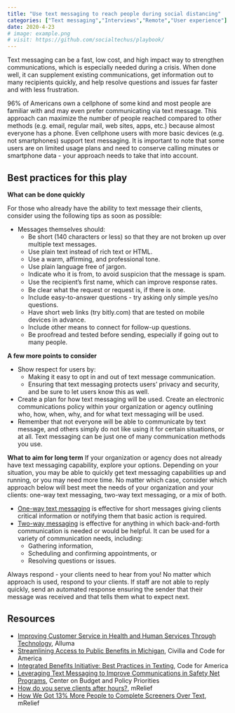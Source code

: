 ```yaml
---
title: "Use text messaging to reach people during social distancing"
categories: ["Text messaging","Interviews","Remote","User experience"]
date: 2020-4-23
# image: example.png
# visit: https://github.com/socialtechus/playbook/
---
```


Text messaging can be a fast, low cost, and high impact way to strengthen communications, which is especially needed during a crisis. When done well, it can supplement existing communications, get information out to many recipients quickly, and help resolve questions and issues far faster and with less frustration.

96% of Americans own a cellphone of some kind and most people are familiar with and may even prefer communicating via text message. This approach can maximize the number of people reached compared to other methods (e.g. email, regular mail, web sites, apps, etc.) because almost everyone has a phone. Even cellphone users with more basic devices (e.g. not smartphones) support text messaging. It is important to note that some users are on limited usage plans and need to conserve calling minutes or smartphone data - your approach needs to take that into account.


## Best practices for this play

**What can be done quickly**

For those who already have the ability to text message their clients, consider using the following tips as soon as possible:

* Messages themselves should:
  - Be short (140 characters or less) so that they are not broken up over multiple text messages.
  - Use plain text instead of rich text or HTML.
  - Use a warm, affirming, and professional tone.
  - Use plain language free of jargon.
  - Indicate who it is from, to avoid suspicion that the message is spam.
  - Use the recipient’s ﬁrst name, which can improve response rates.
  - Be clear what the request or request is, if there is one.
  - Include easy-to-answer questions - try asking only simple yes/no questions.
  - Have short web links (try bitly.com) that are tested on mobile devices in advance.
  - Include other means to connect for follow-up questions.
  - Be proofread and tested before sending, especially if going out to many people.

**A few more points to consider**
* Show respect for users by:
  - Making it easy to opt in and out of text message communication.
  - Ensuring that text messaging protects users’ privacy and security, and be sure to let users know this as well.
* Create a plan for how text messaging will be used. Create an electronic communications policy within your organization or agency outlining who, how, when, why, and for what text messaging will be used.
* Remember that not everyone will be able to communicate by text message, and others simply do not like using it for certain situations, or at all. Text messaging can be just one of many communication methods you use.

**What to aim for long term**
If your organization or agency does not already have text messaging capability, explore your options. Depending on your situation, you may be able to quickly get text messaging capabilities up and running, or you may need more time. No matter which case, consider which approach below will best meet the needs of your organization and your clients: one-way text messaging, two-way text messaging, or a mix of both.
  - [One-way text messaging](https://www.codeforamerica.org/features/louisiana-demo/) is effective for short messages giving clients critical information or notifying them that basic action is required.
  - [Two-way messaging](http://s3-us-west-1.amazonaws.com/codeforamerica-cms1/documents/Streamlining-Access-Report_Integrated-Benefits-Initiative-Civilla_Code-for-America_March-2019.pdf) is effective for anything in which back-and-forth communication is needed or would be helpful. It can be used for a variety of communication needs, including:
    - Gathering information,
    - Scheduling and confirming appointments, or
    - Resolving questions or issues.

Always respond - your clients need to hear from you! No matter which approach is used, respond to your clients. If staff are not able to reply quickly, send an automated response ensuring the sender that their message was received and that tells them what to expect next.

## Resources

* [Improving Customer Service in Health and Human Services Through Technology](https://www.alluma.org/improving-customer-service-health-and-human-services-through-technology), Alluma
* [Streamlining Access to Public Benefits in Michigan](http://s3-us-west-1.amazonaws.com/codeforamerica-cms1/documents/Streamlining-Access-Report_Integrated-Benefits-Initiative-Civilla_Code-for-America_March-2019.pdf), Civilla and Code for America
* [Integrated Benefits Initiative: Best Practices in Texting](http://s3-us-west-1.amazonaws.com/codeforamerica-cms1/documents/IBI-Best-Practices-in-Texting.pdf), Code for America
* [Leveraging Text Messaging to Improve Communications in Safety Net Programs](https://www.cbpp.org/research/poverty-and-inequality/leveraging-text-messaging-to-improve-communications-in-safety-net), Center on Budget and Policy Priorities
* [How do you serve clients after hours?](https://www.mrelief.com/blog/serving_clients_after_hours), mRelief
* [How We Got 13% More People to Complete Screeners Over Text](https://www.mrelief.com/blog/how_we_got_13_percent_to_complete_screeners), mRelief
